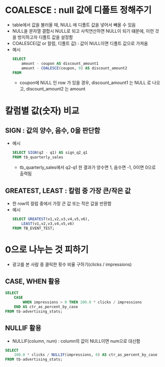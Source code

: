 # COALESCE : null 값에 디폴트 정해주기
- table에서 값을 불러올 때, NULL 에 디폴트 값을 넣어서 빼올 수 있음
- NULL을 문자열 결합시 NULL로 되고 사칙연산하면 NULL이 되기 떄문에, 이런 것을 방지하고자 디폴트 값을 설정함
- COALESCE(값 or 칼럼, 디폴트 값) : 값이 NULL이면 디폴트 값으로 가져옴
- 예시
    ```sql
    SELECT
        amount - coupon AS discount_amount1
        amount - COALESCE(coupon, 0) AS discount_amount2
    FROM
    ```
    - coupon에 NULL 인 row 가 있을 경우, discount_amount1 는 NULL 로 나오고, discount_amount2 는 amount

# 칼럼별 값(숫자) 비교
## SIGN : 값의 양수, 음수, 0을 판단함
- 예시
    ```sql
    SELECT SIGN(q2 - q1) AS sign_q2_q1
    FROM tb_quarterly_sales
    ```
    - tb_quarterly_sales에서 q2-q1 한 결과가 양수면 1, 음수면 -1, 0이면 0으로 출력됨

## GREATEST, LEAST : 칼럼 중 가장 큰/작은 값
- 한 row의 컬럼 중에서 가장 큰 값 또는 작은 값을 반환함
- 예시
    ```sql
    SELECT GREATEST(v1,v2,v3,v4,v5,v6),
        LEAST(v1,v2,v3,v4,v5,v6)
    FROM TB_EVENT_TEST;
    ```

# 0으로 나누는 것 피하기
- 광고를 본 사람 중 클릭한 횟수 비율 구하기(clicks / impressions)
## CASE, WHEN 활용
```sql
SELECT
    CASE
        WHEN impressions > 0 THEN 100.0 * clicks / impressions
    END AS ctr_as_percent_by_case
FROM tb-advertising_stats;
```

## NULLIF 활용
- NULLIF(column, num) : column의 값이 NULL이면 num으로 대신함
```sql
SELECT 
    100.0 * clicks / NULLIF(impressions, 0) AS ctr_as_percent_by_case
FROM tb-advertising_stats;
```